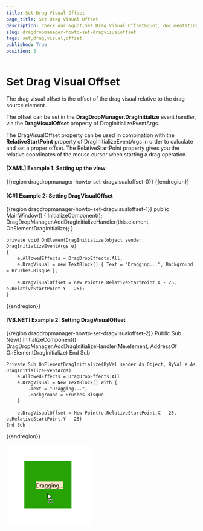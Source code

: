 ```yaml
---
title: Set Drag Visual Offset
page_title: Set Drag Visual Offset
description: Check our &quot;Set Drag Visual Offset&quot; documentation article for the DragDropManager {{ site.framework_name }} control.
slug: dragdropmanager-howto-set-dragvisualoffset
tags: set,drag,visual,offset
published: True
position: 5
---
```


# Set Drag Visual Offset

The drag visual offset is the offset of the drag visual relative to the drag source element.

The offset can be set in the __DragDropManager.DragInitialize__ event handler, via the __DragVisualOffset__ property of DragInitializeEventArgs.

The DragVisualOffset property can be used in combination with the __RelativeStartPoint__ property of DragInitializeEventArgs in order to calculate and set a proper offset. The RelativeStartPoint property gives you the relative coordinates of the mouse cursor when starting a drag operation.

#### __[XAML] Example 1: Setting up the view__
{{region dragdropmanager-howto-set-dragvisualoffset-0}}
	<Border x:Name="element" Background="#27A306" Width="100" Height="100" telerik:DragDropManager.AllowDrag="True" AllowDrop="True" />
{{endregion}}

#### __[C#] Example 2: Setting DragVisualOffset__
{{region dragdropmanager-howto-set-dragvisualoffset-1}}
	public MainWindow()
	{
		InitializeComponent();
		DragDropManager.AddDragInitializeHandler(this.element, OnElementDragInitialize);
	}

	private void OnElementDragInitialize(object sender, DragInitializeEventArgs e)
	{
		e.AllowedEffects = DragDropEffects.All;
		e.DragVisual = new TextBlock() { Text = "Dragging...", Background = Brushes.Bisque };

		e.DragVisualOffset = new Point(e.RelativeStartPoint.X - 25, e.RelativeStartPoint.Y - 25);
	}
{{endregion}}

#### __[VB.NET] Example 2: Setting DragVisualOffset__
{{region dragdropmanager-howto-set-dragvisualoffset-2}}	
    Public Sub New()
        InitializeComponent()
        DragDropManager.AddDragInitializeHandler(Me.element, AddressOf OnElementDragInitialize)
    End Sub

    Private Sub OnElementDragInitialize(ByVal sender As Object, ByVal e As DragInitializeEventArgs)
        e.AllowedEffects = DragDropEffects.All
        e.DragVisual = New TextBlock() With {
            .Text = "Dragging...",
            .Background = Brushes.Bisque
        }
		
        e.DragVisualOffset = New Point(e.RelativeStartPoint.X - 25, e.RelativeStartPoint.Y - 25)
    End Sub
{{endregion}}

![](images/dragdropmanager-howto-set-dragvisualoffset-0.png)
